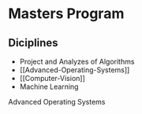 # Masters Program

## Diciplines

* Project and Analyzes of Algorithms
* [[Advanced-Operating-Systems]]
* [[Computer-Vision]]
* Machine Learning

Advanced Operating Systems